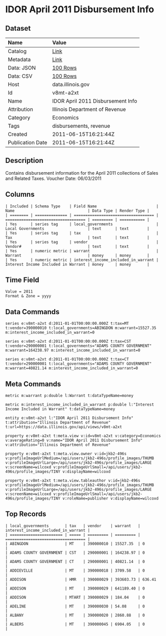 # IDOR April 2011 Disbursement Info

## Dataset

| Name | Value |
| :--- | :---- |
| Catalog | [Link](https://catalog.data.gov/dataset/idor-april-2011-disbursement-info-c2dcb) |
| Metadata | [Link](https://data.illinois.gov/api/views/v8mt-a2xt) |
| Data: JSON | [100 Rows](https://data.illinois.gov/api/views/v8mt-a2xt/rows.json?max_rows=100) |
| Data: CSV | [100 Rows](https://data.illinois.gov/api/views/v8mt-a2xt/rows.csv?max_rows=100) |
| Host | data.illinois.gov |
| Id | v8mt-a2xt |
| Name | IDOR April 2011 Disbursement Info |
| Attribution | Illinois Department of Revenue |
| Category | Economics |
| Tags | disbursements, revenue |
| Created | 2011-06-15T16:21:44Z |
| Publication Date | 2011-06-15T16:21:44Z |

## Description

Contains disbursement information for the April 2011 collections of Sales and Related Taxes. Voucher Date: 06/03/2011

## Columns

```ls
| Included | Schema Type    | Field Name                          | Name                                | Data Type | Render Type |
| ======== | ============== | =================================== | =================================== | ========= | =========== |
| Yes      | series tag     | local_governments                   | Local Governments                   | text      | text        |
| Yes      | series tag     | tax                                 | Tax                                 | text      | text        |
| Yes      | series tag     | vendor                              | Vendor#                             | text      | text        |
| Yes      | numeric metric | warrant                             | Warrant                             | money     | money       |
| Yes      | numeric metric | interest_income_included_in_warrant | Interest Income Included in Warrant | money     | money       |
```

## Time Field

```ls
Value = 2011
Format & Zone = yyyy
```

## Data Commands

```ls
series e:v8mt-a2xt d:2011-01-01T00:00:00.000Z t:tax=MT t:vendor=390000010 t:local_governments=ABINGDON m:warrant=15527.35 m:interest_income_included_in_warrant=0

series e:v8mt-a2xt d:2011-01-01T00:00:00.000Z t:tax=CST t:vendor=290000001 t:local_governments="ADAMS COUNTY GOVERNMENT" m:warrant=164238.97 m:interest_income_included_in_warrant=0

series e:v8mt-a2xt d:2011-01-01T00:00:00.000Z t:tax=CT t:vendor=290000001 t:local_governments="ADAMS COUNTY GOVERNMENT" m:warrant=40821.14 m:interest_income_included_in_warrant=0
```

## Meta Commands

```ls
metric m:warrant p:double l:Warrant t:dataTypeName=money

metric m:interest_income_included_in_warrant p:double l:"Interest Income Included in Warrant" t:dataTypeName=money

entity e:v8mt-a2xt l:"IDOR April 2011 Disbursement Info" t:attribution="Illinois Department of Revenue" t:url=https://data.illinois.gov/api/views/v8mt-a2xt

property e:v8mt-a2xt t:meta.view v:id=v8mt-a2xt v:category=Economics v:averageRating=0 v:name="IDOR April 2011 Disbursement Info" v:attribution="Illinois Department of Revenue"

property e:v8mt-a2xt t:meta.view.owner v:id=jkb2-496s v:profileImageUrlMedium=/api/users/jkb2-496s/profile_images/THUMB v:profileImageUrlLarge=/api/users/jkb2-496s/profile_images/LARGE v:screenName=wilcoxd v:profileImageUrlSmall=/api/users/jkb2-496s/profile_images/TINY v:displayName=wilcoxd

property e:v8mt-a2xt t:meta.view.tableauthor v:id=jkb2-496s v:profileImageUrlMedium=/api/users/jkb2-496s/profile_images/THUMB v:profileImageUrlLarge=/api/users/jkb2-496s/profile_images/LARGE v:screenName=wilcoxd v:profileImageUrlSmall=/api/users/jkb2-496s/profile_images/TINY v:roleName=publisher v:displayName=wilcoxd
```

## Top Records

```ls
| local_governments       | tax   | vendor    | warrant   | interest_income_included_in_warrant | 
| ======================= | ===== | ========= | ========= | =================================== | 
| ABINGDON                | MT    | 390000010 | 15527.35  | 0                                   | 
| ADAMS COUNTY GOVERNMENT | CST   | 290000001 | 164238.97 | 0                                   | 
| ADAMS COUNTY GOVERNMENT | CT    | 290000001 | 40821.14  | 0                                   | 
| ADDIEVILLE              | MT    | 390000018 | 3709.58   | 0                                   | 
| ADDISON                 | HMR   | 390000029 | 393603.73 | 636.41                              | 
| ADDISON                 | MT    | 390000029 | 641189.40 | 0                                   | 
| ADDISON                 | MTART | 390000029 | 184.04    | 0                                   | 
| ADELINE                 | MT    | 390000030 | 54.08     | 0                                   | 
| ALBANY                  | MT    | 390000020 | 2860.88   | 0                                   | 
| ALBERS                  | MT    | 390000045 | 6904.05   | 0                                   | 
```